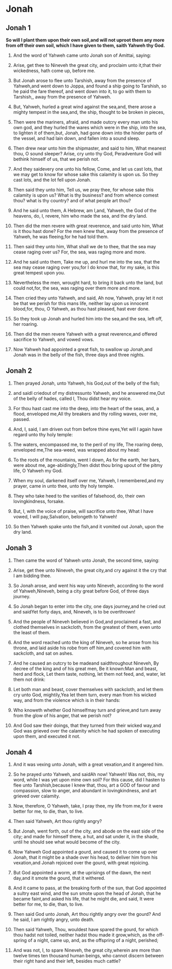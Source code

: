 # Jonah

## Jonah 1

__So will I plant them upon their own soil,and will not uproot them any more from off their own soil, which I have given to them, saith Yahweh thy God.__

1. And the word of Yahweh came unto Jonah son of Amittai, saying:

2. Arise, get thee to Nineveh the great city, and proclaim unto it,that their wickedness, hath come up, before me.

3. But Jonah arose to flee unto Tarshish, away from the presence of Yahweh,and went down to Joppa, and found a ship going to Tarshish, so he paid the fare thereof, and went down into it, to go with them to Tarshish,, away from the presence of Yahweh.

4. But, Yahweh, hurled a great wind against the sea,and, there arose a mighty tempest in the sea,and, the ship, thought to be broken in pieces,

5. Then were the mariners, afraid, and made outcry every man unto his own god, and they hurled the wares which were in the ship, into the sea, to lighten it of them,but, Jonah, had gone down into the hinder parts of the vessel, and had lain down, and fallen into a sound sleep.

6. Then drew near unto him the shipmaster, and said to him, What meanest thou, O sound sleeper? Arise, cry unto thy God, Peradventure God will bethink himself of us, that we perish not.

7. And they saidevery one unto his fellow, Come, and let us cast lots, that we may get to know for whose sake this calamity is upon us. So they cast lots, and the lot fell upon Jonah.

8. Then said they unto him, Tell us, we pray thee, for whose sake this calamity is upon us? What is thy business? and from whence comest thou? what is thy country? and of what people art thou?

9. And he said unto them, A Hebrew, am I,and, Yahweh, the God of the heavens, do, I, revere, him who made the sea, and the dry land.

10. Then did the men revere with great reverence, and said unto him, What is it thou hast done? For the men knew that, away from the presence of Yahweh, he was fleeing,for he had told them.

11. Then said they unto him, What shall we de to thee, that the sea may cease raging over us? For, the sea, was raging more and more.

12. And he said unto them, Take me up, and hurl me into the sea, that the sea may cease raging over you,for I do know that, for my sake, is this great tempest upon you.

13. Nevertheless the men, wrought hard, to bring it back unto the land, but could not,for, the sea, was raging over them more and more.

14. Then cried they unto Yahweh, and said, Ah now, Yahweh, pray let it not be that we perish for this mans life, neither lay upon us innocent blood,for, thou, O Yahweh, as thou hast pleased, hast ever done.

15. So they took up Jonah and hurled him into the sea,and the sea, left off, her roaring.

16. Then did the men revere Yahweh with a great reverence,and offered sacrifice to Yahweh, and vowed vows.

17. Now Yahweh had appointed a great fish, to swallow up Jonah,and Jonah was in the belly of the fish, three days and three nights.

## Jonah 2

1. Then prayed Jonah, unto Yahweh, his God,out of the belly of the fish;

2. and saidI criedout of my distressunto Yahweh, and he answered me,Out of the belly of hades, called I, Thou didst hear my voice.

3. For thou hast cast me into the deep, into the heart of the seas, and, a flood, enveloped me,All thy breakers and thy rolling waves, over me, passed.

4. And, I, said, I am driven out from before thine eyes,Yet will I again have regard unto thy holy temple:

5. The waters, encompassed me, to the peril of my life, The roaring deep, enveloped me,The sea-weed, was wrapped about my head:

6. To the roots of the mountains, went I down, As for the earth, her bars, were about me, age-abidingly,Then didst thou bring upout of the pitmy life, O Yahweh my God.

7. When my soul, darkened itself over me, Yahweh, I remembered,and my prayer, came in unto thee, unto thy holy temple.

8. They who take heed to the vanities of falsehood, do, their own lovingkindness, forsake.

9. But, I, with the voice of praise, will sacrifice unto thee, What I have vowed, I will pay,Salvation, belongeth to Yahweh!

10. So then Yahweh spake unto the fish,and it vomited out Jonah, upon the dry land.

## Jonah 3

1. Then came the word of Yahweh unto Jonah, the second time, saying:

2. Arise, get thee unto Nineveh, the great city,and cry against it the cry that I am bidding thee.

3. So Jonah arose, and went his way unto Nineveh, according to the word of Yahweh,Nineveh, being a city great before God, of three days journey.

4. So Jonah began to enter into the city, one days journey,and he cried out and saidYet forty days, and, Nineveh, is to be overthrown!

5. And the people of Nineveh believed in God,and proclaimed a fast, and clothed themselves in sackcloth, from the greatest of them, even unto the least of them.

6. And the word reached unto the king of Nineveh, so he arose from his throne, and laid aside his robe from off him,and covered him with sackcloth, and sat on ashes.

7. And he caused an outcry to be madeand saidthroughout Nineveh, By decree of the king and of his great men, Be it known:Man and beast, herd and flock, Let them taste, nothing, let them not feed, and, water, let them not drink:

8. Let both man and beast, cover themselves with sackcloth, and let them cry unto God, mightily,Yea let them turn, every man from his wicked way, and from the violence which is in their hands:

9. Who knoweth whether God himselfmay turn and grieve,and turn away from the glow of his anger, that we perish not?

10. And God saw their doings, that they turned from their wicked way,and God was grieved over the calamity which he had spoken of executing upon them, and executed it not.

## Jonah 4

1. And it was vexing unto Jonah, with a great vexation,and it angered him.

2. So he prayed unto Yahweh, and saidAh now! Yahweh! Was not, this, my word, while I was yet upon mine own soil? For this cause, did I hasten to flee unto Tarshish,because I knew that, thou, art a GOD of favour and compassion, slow to anger, and abundant in lovingkindness, and art grieved over calamity.

3. Now, therefore, O Yahweh, take, I pray thee, my life from me,for it were better for me, to die, than, to live.

4. Then said Yahweh, Art thou rightly angry?

5. But Jonah, went forth, out of the city, and abode on the east side of the city; and made for himself there, a hut, and sat under it, in the shade, until he should see what would become of the city.

6. Now Yahweh God appointed a gourd, and caused it to come up over Jonah, that it might be a shade over his head, to deliver him from his vexation,and Jonah rejoiced over the gourd, with great rejoicing.

7. But God appointed a worm, at the uprisings of the dawn, the next day,and it smote the gourd, that it withered.

8. And it came to pass, at the breaking forth of the sun, that God appointed a sultry east wind, and the sun smote upon the head of Jonah, that he became faint,and asked his life, that he might die, and said, It were better for me, to die, than, to live.

9. Then said God unto Jonah, Art thou rightly angry over the gourd? And he said, I am rightly angry, unto death.

10. Then said Yahweh, Thou, wouldest have spared the gourd, for which thou hadst not toiled, neither hadst thou made it grow,which, as the off-spring of a night, came up, and, as the offspring of a night, perished;

11. And was not, I, to spare Nineveh, the great city,wherein are more than twelve times ten thousand human beings, who cannot discern between their right hand and their left, besides much cattle?

